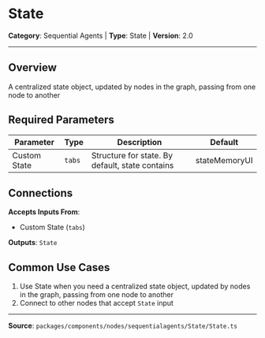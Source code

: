 # State

**Category**: Sequential Agents | **Type**: State | **Version**: 2.0

---

## Overview

A centralized state object, updated by nodes in the graph, passing from one node to another

## Required Parameters

| Parameter | Type | Description | Default |
|-----------|------|-------------|---------|
| Custom State | `tabs` | Structure for state. By default, state contains  | stateMemoryUI |

## Connections

**Accepts Inputs From**:
- Custom State (`tabs`)

**Outputs**: `State`

## Common Use Cases

1. Use State when you need a centralized state object, updated by nodes in the graph, passing from one node to another
2. Connect to other nodes that accept `State` input

---

**Source**: `packages/components/nodes/sequentialagents/State/State.ts`